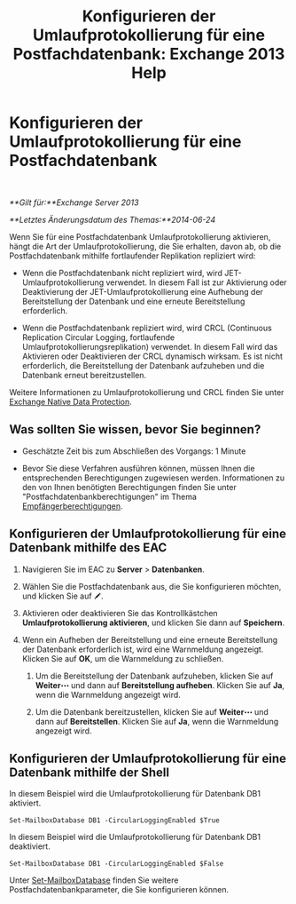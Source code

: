 ﻿---
title: 'Konfigurieren der Umlaufprotokollierung für eine Postfachdatenbank: Exchange 2013 Help'
TOCTitle: Konfigurieren der Umlaufprotokollierung für eine Postfachdatenbank
ms:assetid: 29cbd7cd-382b-4e0d-8368-2e49e75df2fc
ms:mtpsurl: https://technet.microsoft.com/de-de/library/Dn756374(v=EXCHG.150)
ms:contentKeyID: 62524851
ms.date: 04/24/2018
mtps_version: v=EXCHG.150
ms.translationtype: HT
---

# Konfigurieren der Umlaufprotokollierung für eine Postfachdatenbank

 

_**Gilt für:**Exchange Server 2013_

_**Letztes Änderungsdatum des Themas:**2014-06-24_

Wenn Sie für eine Postfachdatenbank Umlaufprotokollierung aktivieren, hängt die Art der Umlaufprotokollierung, die Sie erhalten, davon ab, ob die Postfachdatenbank mithilfe fortlaufender Replikation repliziert wird:

  - Wenn die Postfachdatenbank nicht repliziert wird, wird JET-Umlaufprotokollierung verwendet. In diesem Fall ist zur Aktivierung oder Deaktivierung der JET-Umlaufprotokollierung eine Aufhebung der Bereitstellung der Datenbank und eine erneute Bereitstellung erforderlich.

  - Wenn die Postfachdatenbank repliziert wird, wird CRCL (Continuous Replication Circular Logging, fortlaufende Umlaufprotokollierungsreplikation) verwendet. In diesem Fall wird das Aktivieren oder Deaktivieren der CRCL dynamisch wirksam. Es ist nicht erforderlich, die Bereitstellung der Datenbank aufzuheben und die Datenbank erneut bereitzustellen.

Weitere Informationen zu Umlaufprotokollierung und CRCL finden Sie unter [Exchange Native Data Protection](backup-restore-and-disaster-recovery-exchange-2013-help.md).

## Was sollten Sie wissen, bevor Sie beginnen?

  - Geschätzte Zeit bis zum Abschließen des Vorgangs: 1 Minute

  - Bevor Sie diese Verfahren ausführen können, müssen Ihnen die entsprechenden Berechtigungen zugewiesen werden. Informationen zu den von Ihnen benötigten Berechtigungen finden Sie unter "Postfachdatenbankberechtigungen" im Thema [Empfängerberechtigungen](recipients-permissions-exchange-2013-help.md).

## Konfigurieren der Umlaufprotokollierung für eine Datenbank mithilfe des EAC

1.  Navigieren Sie im EAC zu **Server** \> **Datenbanken**.

2.  Wählen Sie die Postfachdatenbank aus, die Sie konfigurieren möchten, und klicken Sie auf ![Bearbeitungssymbol](images/Bb124582.6f53ccb2-1f13-4c02-bea0-30690e6ea71d(EXCHG.150).gif "Bearbeitungssymbol").

3.  Aktivieren oder deaktivieren Sie das Kontrollkästchen **Umlaufprotokollierung aktivieren**, und klicken Sie dann auf **Speichern**.

4.  Wenn ein Aufheben der Bereitstellung und eine erneute Bereitstellung der Datenbank erforderlich ist, wird eine Warnmeldung angezeigt. Klicken Sie auf **OK**, um die Warnmeldung zu schließen.
    
    1.  Um die Bereitstellung der Datenbank aufzuheben, klicken Sie auf **Weiter**![Weitere Optionen (Symbol)](images/JJ150550.5381819e-3b21-4873-8714-e9b956290b28(EXCHG.150).gif "Weitere Optionen (Symbol)") und dann auf **Bereitstellung aufheben**. Klicken Sie auf **Ja**, wenn die Warnmeldung angezeigt wird.
    
    2.  Um die Datenbank bereitzustellen, klicken Sie auf **Weiter**![Weitere Optionen (Symbol)](images/JJ150550.5381819e-3b21-4873-8714-e9b956290b28(EXCHG.150).gif "Weitere Optionen (Symbol)") und dann auf **Bereitstellen**. Klicken Sie auf **Ja**, wenn die Warnmeldung angezeigt wird.

## Konfigurieren der Umlaufprotokollierung für eine Datenbank mithilfe der Shell

In diesem Beispiel wird die Umlaufprotokollierung für Datenbank DB1 aktiviert.

    Set-MailboxDatabase DB1 -CircularLoggingEnabled $True

In diesem Beispiel wird die Umlaufprotokollierung für Datenbank DB1 deaktiviert.

    Set-MailboxDatabase DB1 -CircularLoggingEnabled $False

Unter [Set-MailboxDatabase](https://technet.microsoft.com/de-de/library/bb123971\(v=exchg.150\)) finden Sie weitere Postfachdatenbankparameter, die Sie konfigurieren können.

